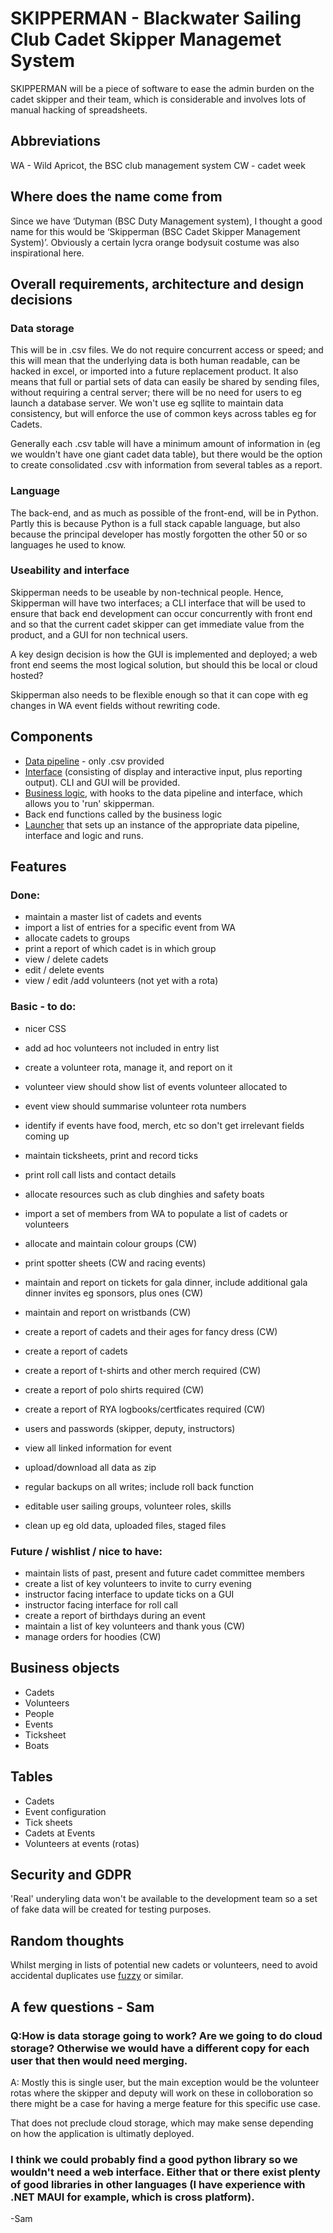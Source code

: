 # SKIPPERMAN - Blackwater Sailing Club Cadet Skipper Managemet System


SKIPPERMAN will be a piece of software to ease the admin burden on the cadet skipper and their team, which is considerable and involves lots of manual hacking of spreadsheets. 



## Abbreviations

WA - Wild Apricot, the BSC club management system
CW - cadet week

## Where does the name come from

Since we have ‘Dutyman (BSC Duty Management system), I thought a good name for this would be ‘Skipperman (BSC Cadet Skipper Management System)’. Obviously a certain lycra orange bodysuit costume was also inspirational here.

## Overall requirements, architecture and design decisions


### Data storage
 This will be in .csv files. We do not require concurrent access or speed; and this will mean that the underlying data is both human readable, can be hacked in excel, or imported into a future replacement product. It also means that full or partial sets of data can easily be shared by sending files, without requiring a central server; there will be no need for users to eg launch a database server. We won't use eg sqllite to maintain data consistency, but will enforce the use of common keys across tables eg for Cadets.

Generally each .csv table will have a minimum amount of information in (eg we wouldn't have one giant cadet data table), but there would be the option to create consolidated .csv with information from several tables as a report.

### Language
The back-end, and as much as possible of the front-end, will be in Python. Partly this is because Python is a full stack capable language, but also because the principal developer has mostly forgotten the other 50 or so languages he used to know.

### Useability and interface

Skipperman needs to be useable by non-technical people. Hence, Skipperman will have two interfaces; a CLI interface that will be used to ensure that back end development can occur concurrently with front end and so that the current cadet skipper can get immediate value from the product, and a GUI for non technical users. 

A key design decision is how the GUI is implemented and deployed; a web front end seems the most logical solution, but should this be local or cloud hosted?

Skipperman also needs to be flexible enough so that it can cope with eg changes in WA event fields without rewriting code.


## Components

- [Data pipeline](https://github.com/robcarver17/skipperman/tree/main/data_access/) - only .csv provided
- [Interface](https://github.com/robcarver17/skipperman/tree/main/interface/) (consisting of display and interactive input, plus reporting output). CLI and GUI will be provided.
- [Business logic](https://github.com/robcarver17/skipperman/tree/main/logic/), with hooks to the data pipeline and interface, which allows you to 'run' skipperman.
- Back end functions called by the business logic
- [Launcher](https://github.com/robcarver17/skipperman/tree/main/launcher/) that sets up an instance of the appropriate data pipeline, interface and logic and runs.


## Features

### Done:

- maintain a master list of cadets and events
- import a list of entries for a specific event from WA
- allocate cadets to groups 
- print a report of which cadet is in which group
- view / delete cadets
- edit / delete events
- view / edit /add volunteers (not yet with a rota)


### Basic - to do:

- nicer CSS
- add ad hoc volunteers not included in entry list
- create a volunteer rota, manage it, and report on it
- volunteer view should show list of events volunteer allocated to
- event view should summarise volunteer rota numbers

- identify if events have food, merch, etc so don't get irrelevant fields coming up
- maintain ticksheets, print and record ticks
- print roll call lists and contact details
- allocate resources such as club dinghies and safety boats
- import a set of members from WA to populate a list of cadets or volunteers
- allocate and maintain colour groups (CW)
- print spotter sheets (CW and racing events)
- maintain and report on tickets for gala dinner, include additional gala dinner invites eg sponsors, plus ones (CW)
- maintain and report on wristbands (CW)
- create a report of cadets and their ages for fancy dress (CW)
- create a report of cadets 
- create a report of t-shirts and other merch required (CW)
- create a report of polo shirts required (CW)
- create a report of RYA logbooks/certficates required (CW)
- users and passwords (skipper, deputy, instructors)
- view all linked information for event
- upload/download all data as zip
- regular backups on all writes; include roll back function
- editable user sailing groups, volunteer roles, skills
- clean up eg old data, uploaded files, staged files

### Future / wishlist / nice to have:

- maintain lists of past, present and future cadet committee members
- create a list of key volunteers to invite to curry evening
- instructor facing interface to update ticks on a GUI
- instructor facing interface for roll call
- create a report of birthdays during an event
- maintain a list of key volunteers and thank yous (CW)
- manage orders for hoodies (CW)


## Business objects

- Cadets
- Volunteers
- People
- Events
- Ticksheet
- Boats


## Tables

- Cadets
- Event configuration
- Tick sheets
- Cadets at Events
- Volunteers at events (rotas)


## Security and GDPR

'Real' underyling data won't be available to the development team so a set of fake data will be created for testing purposes.

## Random thoughts


Whilst merging in lists of potential new cadets or volunteers, need to avoid accidental duplicates use [fuzzy](https://github.com/seatgeek/thefuzz) or similar.

## A few questions - Sam
### Q:How is data storage going to work? Are we going to do cloud storage? Otherwise we would have a different copy for each user that then would need merging.

A: Mostly this is single user, but the main exception would be the volunteer rotas where the skipper and deputy will work on these in colloboration so there might be a case for having a merge feature for this specific use case.

That does not preclude cloud storage, which may make sense depending on how the application is ultimatly deployed.

### I think we could probably find a good python library so we wouldn't need a web interface. Either that or there exist plenty of good libraries in other languages (I have experience with .NET MAUI for example, which is cross platform).

-Sam

